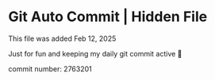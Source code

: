 # Git Auto Commit | Hidden File

This file was added Feb 12, 2025

Just for fun and keeping my daily git commit active 🤪

commit number: 2763201
